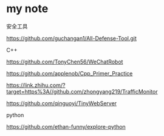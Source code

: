 # my note
安全工具

https://github.com/guchangan1/All-Defense-Tool.git

C++

https://github.com/TonyChen56/WeChatRobot

https://github.com/applenob/Cpp_Primer_Practice

https://link.zhihu.com/?target=https%3A//github.com/zhongyang219/TrafficMonitor

https://github.com/qinguoyi/TinyWebServer

python

https://github.com/ethan-funny/explore-python
